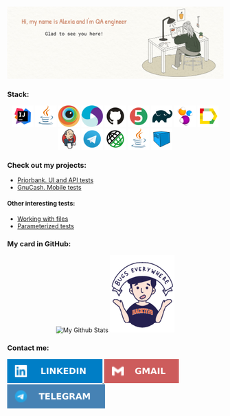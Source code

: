 <div id="header" align="right">
<img src="https://komarev.com/ghpvc/?username=alexia910&style=for-the-badge&color=lightgrey" alt=""/>
</div>

[![Alexia's GitHub Banner](./images/header.jpg)](https://github.com/alexia910)

### Stack:
<p align="center">
<a href="https://www.jetbrains.com/idea/"><img src="images\logo\Idea.svg" width="50" height="50"  alt="IDEA"/></a>
<a href="https://www.java.com/"><img src="images\logo\Java.svg" width="50" height="50"  alt="Java"/></a>
<a href="https://www.browserstack.com/"><img src="images\logo\browserstack-icon.svg" width="50" height="50"  alt="Browserstack"/></a>
<a href="https://appium.io/"><img src="images\logo\appium.svg" width=50" height="50"  alt="Appium"/></a>
<a href="https://github.com/"><img src="images\logo\GitHub.svg" width="50" height="50"  alt="Github"/></a>
<a href="https://junit.org/junit5/"><img src="images\logo\Junit5.svg" width="50" height="50"  alt="JUnit 5"/></a>
<a href="https://gradle.org/"><img src="images\logo\Gradle.svg" width="50" height="50"  alt="Gradle"/></a>
<a href="https://selenide.org/"><img src="images\logo\Selenide.svg" width="50" height="50"  alt="Selenide"/></a>
<a href="https://github.com/allure-framework/allure2"><img src="images\logo\Allure.svg" width="50" height="50"  alt="Allure"/></a>
<a href="https://www.jenkins.io/"><img src="images\logo\Jenkins.svg" width="50" height="50"  alt="Jenkins"/></a>
<a href="https://web.telegram.org/"><img width="50" height="50"  alt="Telegram" src="images\logo\Telegram.svg"></a>
<a href="https://rest-assured.io/"><img src="images\logo\RestAssured.svg" width="50" height="50"  alt="RestAssured"/></a>
<a href="https://www.java.com/"><img src="images\logo\Java.svg" width="50" height="50"  alt="Java"/></a>
<a href="https://aerokube.com/selenoid/"><img src="images\logo\Selenoid.svg" width="50" height="50"  alt="Selenoid"/></a>
</p>

### Check out my projects:
- <a target="_blank" href="https://github.com/Alexia910/qa_guru_diplom">Priorbank. UI and API tests</a>
- <a target="_blank" href="https://github.com/Alexia910/qa_guru_diplom_mobile">GnuCash. Mobile tests</a>

####  Other interesting tests:
- <a target="_blank" href="https://github.com/Alexia910/qa-guru-hw9-files">Working with files</a>
- <a target="_blank" href="https://github.com/Alexia910/qa-guru-hw-6">Parameterized tests</a>

### My card in GitHub:

<div align="center">
<a><img width="60%"   alt="My Github Stats" src="https://github-readme-stats.vercel.app/api?username=alexia910&layout=compact&bg_color=f9f8f3&title_color=d18361&text_color=4c5747)"/></a>
<a><img src="images/giphy.gif" width="150"/></a>
</div>

### Contact me: 
<div id="badges">
  <a href="https://www.linkedin.com/in/aleksiya-druhakova/">
    <img src="images/LinkedIn.svg" alt="LinkedIn Badge"/>
  </a>
  <a href="mailto:lesya.91099@gmail.com">
    <img src="images/Gmail.svg" alt="Gmail Badge"/>
  </a>
  <a href="https://t.me/alexiaair">
    <img src="images/Telegram.svg" alt="Telegram Badge"/>
  </a>
</div>